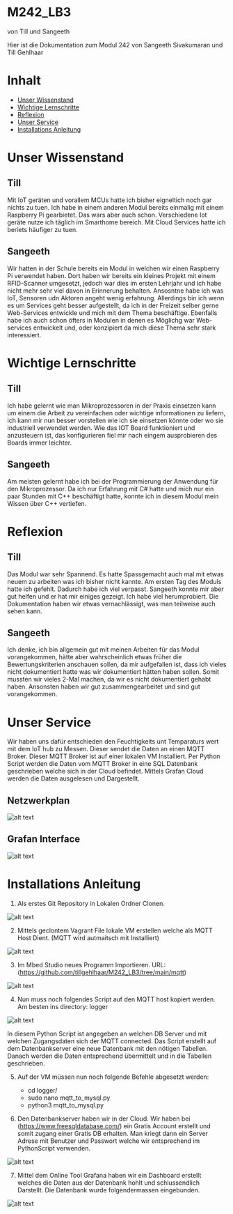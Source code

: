 # M242_LB3
von Till und Sangeeth

Hier ist die Dokumentation zum Modul 242 von Sangeeth Sivakumaran und Till Gehlhaar

# Inhalt

* [Unser Wissenstand](https://github.com/tillgehlhaar/M242_LB3/blob/main/README.md#unser-wissenstand)
* [Wichtige Lernschritte](https://github.com/tillgehlhaar/M242_LB3/blob/main/README.md#wichtige-lernschritte)
* [Reflexion](https://github.com/tillgehlhaar/M242_LB3/blob/main/README.md#reflexion)
* [Unser Service](https://github.com/tillgehlhaar/M242_LB3/blob/main/README.md#unser-service)
* [Installations Anleitung](https://github.com/tillgehlhaar/M242_LB3/blob/main/README.md#installations-anleitung)

# Unser Wissenstand

## Till

Mit IoT geräten und vorallem MCUs hatte ich bisher eigneltich noch gar nichts zu tuen. Ich habe in einem anderen Modul bereits einmalig mit einem Raspberry Pi gearbietet. Das wars aber auch schon. Verschiedene Iot geräte nutze ich täglich im Smarthome bereich. Mit Cloud Services hatte ich beriets häufiger zu tuen. 

## Sangeeth

Wir hatten in der Schule bereits ein Modul in welchen wir einen Raspberry Pi verwendet haben. Dort haben wir bereits ein kleines Projekt mit einem RFID-Scanner umgesetzt, jedoch war dies im ersten Lehrjahr und ich habe nicht mehr sehr viel davon in Erinnerung behalten. Ansosntne habe ich was IoT, Sensoren udn Aktoren angeht wenig erfahrung. Allerdings bin ich wenn es um Services geht besser aufgestellt, da ich in der Freizeit selber gerne Web-Services entwickle und mich mit dem Thema beschäftige. Ebenfalls habe ich auch schon öfters in Modulen in denen es Möglichg war Web-services entwickelt und, oder konzipiert da mich diese Thema sehr stark interessiert.

# Wichtige Lernschritte

## Till

Ich habe gelernt wie man Mikroprozessoren in der Praxis einsetzen kann um einem die Arbeit zu vereinfachen oder wichtige informationen zu liefern, ich kann mir nun besser vorstellen wie ich sie einsetzen könnte oder wo sie industriell verwendet werden. Wie das IOT Board funktioniert und anzusteuern ist, das konfigurieren fiel mir nach eingem ausprobieren des Boards immer leichter.

## Sangeeth

Am meisten gelernt habe ich bei der Programmierung der Anwendung für den Mikroprozessor. Da ich nur Erfahrung mit C# hatte und mich nur ein paar Stunden mit C++ beschäftigt hatte, konnte ich in diesem Modul mein Wissen über C++ vertiefen. 

# Reflexion

## Till

Das Modul war sehr Spannend. Es hatte Spassgemacht auch mal mit etwas neuem zu arbeiten was ich bisher nicht kannte. Am ersten Tag des Moduls hatte ich gefehlt. Dadurch habe ich viel verpasst. Sangeeth konnte mir aber gut helfen und er hat mir einiges gezeigt. Ich habe viel herumprobiert. Die Dokumentation haben wir etwas vernachlässigt, was man teilweise auch sehen kann. 


## Sangeeth

Ich denke, ich bin allgemein gut mit meinen Arbeiten für das Modul vorangekommen, hätte aber wahrscheinlich etwas früher die Bewertungskriterien anschauen sollen, da mir aufgefallen ist, dass ich vieles nicht dokumentiert hatte was wir dokumentiert hätten haben sollen. Somit mussten wir vieles 2-Mal machen, da wir es nicht dokumentiert gehabt haben. Ansonsten haben wir gut zusammengearbeitet und sind gut vorangekommen.

# Unser Service

Wir haben uns dafür entschieden den Feuchtigkeits unt Temparaturs wert mit dem IoT hub zu Messen. Dieser sendet die Daten an einen MQTT Broker. Dieser MQTT Broker ist auf einer lokalen VM Installiert. Per Python Script werden die Daten vom MQTT Broker in eine SQL Datenbank geschrieben welche sich in der Cloud befindet. Mittels Grafan Cloud werden die Daten ausgelesen und Dargestellt. 

## Netzwerkplan

![alt text](https://github.com/tillgehlhaar/M242_LB3/blob/main/Netzwerkplan.png)

## Grafan Interface

![alt text](https://github.com/tillgehlhaar/M242_LB3/blob/main/Grafana.png)

# Installations Anleitung

1. Als erstes Git Repository in Lokalen Ordner Clonen.
 
![alt text](https://github.com/tillgehlhaar/M242_LB3/blob/main/RepoClone.png)

2. Mittels geclontem Vagrant File lokale VM erstellen welche als MQTT Host Dient. (MQTT wird autmaitsch mit Installiert)

![alt text](https://github.com/tillgehlhaar/M242_LB3/blob/main/VagrantUP.png)

3. Im Mbed Studio neues Programm Importieren. URL: (https://github.com/tillgehlhaar/M242_LB3/tree/main/mqtt)
 
![alt text](https://github.com/tillgehlhaar/M242_LB3/blob/main/MbedImport.png)

4. Nun muss noch folgendes Script auf den MQTT host kopiert werden. Am besten ins directory: logger
 
![alt text](https://github.com/tillgehlhaar/M242_LB3/blob/main/PythonScript.png)

In diesem Python Script ist angegeben an welchen DB Server und mit welchen Zugangsdaten sich der MQTT connected. Das Script erstellt auf dem Datenbankserver eine neue Datenbank mit den nötigen Tabellen. Danach werden die Daten entsprechend übermittelt und in die Tabellen geschrieben. 

5. Auf der VM müssen nun noch folgende Befehle abgesetzt werden:
   * cd logger/
   * sudo nano mqtt_to_mysql.py
   * python3 mqtt_to_mysql.py

6. Den Datenbankserver haben wir in der Cloud. Wir haben bei (https://www.freesqldatabase.com/) ein Gratis Account erstellt und somit zugang einer Gratis DB erhalten. Man kriegt dann ein Server Adrese mit Benutzer und Passwort welche wir entsprechend im PythonScript verwenden.  
 
![alt text](https://github.com/tillgehlhaar/M242_LB3/blob/main/MySQL.png)

7. Mittel dem Online Tool Grafana haben wir ein Dashboard erstellt welches die Daten aus der Datenbank hohlt und schlussendlich Darstellt. Die Datenbank wurde folgendermassen eingebunden. 

![alt text](https://github.com/tillgehlhaar/M242_LB3/blob/main/GrafanaConfig.png)





